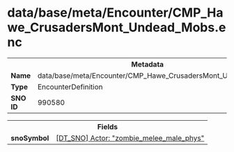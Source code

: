 <h1>data/base/meta/Encounter/CMP_Hawe_CrusadersMont_Undead_Mobs.enc</h1><table><tr><th colspan="100%">Metadata</th></tr><tr><td><b>Name</b></td><td>data/base/meta/Encounter/CMP_Hawe_CrusadersMont_Undead_Mobs.enc</td></tr><tr><td><b>Type</b></td><td>EncounterDefinition</td></tr><tr><td><b>SNO ID</b></td><td>990580</td></tr></table>

<table><tr><th colspan="100%">Fields</th></tr><tr><td><b>snoSymbol</b></td><td><a href="..\Actor\zombie_melee_male_phys.acr.md">[DT_SNO] Actor: "zombie_melee_male_phys"</a></td></tr></table>

